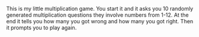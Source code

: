 This is my little multiplication game. You start it and it asks you 10 randomly generated multiplication questions they involve numbers from 1-12. At the end it tells you how many you got wrong and how many you got right. Then it prompts you to play again.
